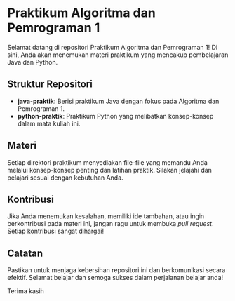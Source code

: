 # Praktikum Algoritma dan Pemrograman 1

Selamat datang di repositori Praktikum Algoritma dan Pemrograman 1! Di sini, Anda akan menemukan materi praktikum yang mencakup pembelajaran Java dan Python.

## Struktur Repositori

- **java-praktik**: Berisi praktikum Java dengan fokus pada Algoritma dan Pemrograman 1.
- **python-praktik**: Praktikum Python yang melibatkan konsep-konsep dalam mata kuliah ini.

## Materi

Setiap direktori praktikum menyediakan file-file yang memandu Anda melalui konsep-konsep penting dan latihan praktik. Silakan jelajahi dan pelajari sesuai dengan kebutuhan Anda.

## Kontribusi

Jika Anda menemukan kesalahan, memiliki ide tambahan, atau ingin berkontribusi pada materi ini, jangan ragu untuk membuka _pull request_. Setiap kontribusi sangat dihargai!

## Catatan

Pastikan untuk menjaga kebersihan repositori ini dan berkomunikasi secara efektif. Selamat belajar dan semoga sukses dalam perjalanan belajar anda!

Terima kasih
